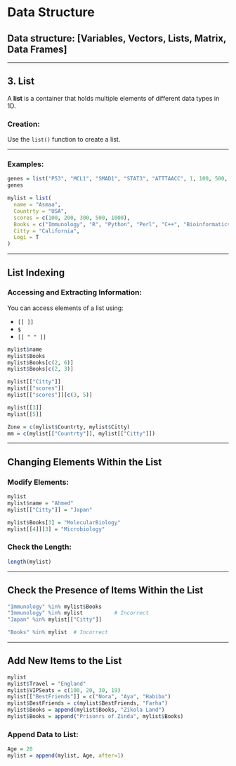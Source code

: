 
# Data Structure

## Data structure: [Variables, Vectors, Lists, Matrix, Data Frames]

---

## 3. List
A **list** is a container that holds multiple elements of different data types in 1D.

### Creation:
Use the `list()` function to create a list.

---

### Examples:
```r
genes = list("P53", "MCL1", "SMAD1", "STAT3", "ATTTAACC", 1, 100, 500, T, F, c(1, 2, 90))
genes

mylist = list(
  name = "Asmaa", 
  Countrty = "USA", 
  scores = c(100, 200, 300, 500, 1000), 
  Books = c("Immunology", "R", "Python", "Perl", "C++", "Bioinformatics"), 
  Citty = "California", 
  Logi = T
)
```

---

## List Indexing

### Accessing and Extracting Information:
You can access elements of a list using:
- `[[ ]]`
- `$`
- `[[ " " ]]`

```r
mylist$name
mylist$Books
mylist$Books[c(2, 6)]
mylist$Books[c(2, 3)]

mylist[["Citty"]]
mylist[["scores"]]
mylist[["scores"]][c(3, 5)]

mylist[[3]]
mylist[[5]]

Zone = c(mylist$Countrty, mylist$Citty)
mm = c(mylist[["Countrty"]], mylist[["Citty"]])
```

---

## Changing Elements Within the List

### Modify Elements:
```r
mylist
mylist$name = "Ahmed"
mylist[["Citty"]] = "Japan"

mylist$Books[3] = "MolecularBiology"
mylist[[4]][3] = "Microbiology"
```

### Check the Length:
```r
length(mylist)
```

---

## Check the Presence of Items Within the List
```r
"Immunology" %in% mylist$Books
"Immunology" %in% mylist          # Incorrect
"Japan" %in% mylist[["Citty"]]

"Books" %in% mylist  # Incorrect
```

---

## Add New Items to the List
```r
mylist
mylist$Travel = "England"
mylist$VIPSeats = c(100, 20, 30, 19)
mylist[["BestFriends"]] = c("Nora", "Aya", "Habiba")
mylist$BestFriends = c(mylist$BestFriends, "Farha")
mylist$Books = append(mylist$Books, "Zikola Land")
mylist$Books = append("Prisonrs of Zinda", mylist$Books)  
```

### Append Data to List:
```r
Age = 20
mylist = append(mylist, Age, after=1)
```
